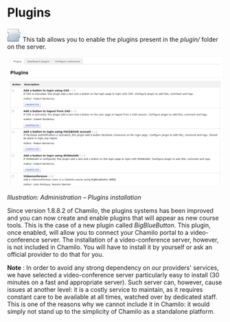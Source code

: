 # Plugins

![](../../../.gitbook/assets/graficos19%20%286%29.png) This tab allows you to enable the plugins present in the _plugin/_ folder on the server.

![](../../../.gitbook/assets/images22%20%287%29.png)

_Illustration: Administration – Plugins installation_

Since version 1.8.8.2 of Chamilo, the plugins systems has been improved and you can now create and enable plugins that will appear as new course tools. This is the case of a new plugin called _BigBlueButton_. This plugin, once enabled, will allow you to connect your Chamilo portal to a video-conference server. The installation of a video-conference server, however, is not included in Chamilo. You will have to install it by yourself or ask an official provider to do that for you.

**Note** : In order to avoid any strong dependency on our providers' services, we have selected a video-conference server particularly easy to install \(30 minutes on a fast and appropriate server\). Such server can, however, cause issues at another level: it is a costly service to maintain, as it requires constant care to be available at all times, watched over by dedicated staff. This is one of the reasons why we cannot include it in Chamilo: it would simply not stand up to the simplicity of Chamilo as a standalone platform.

